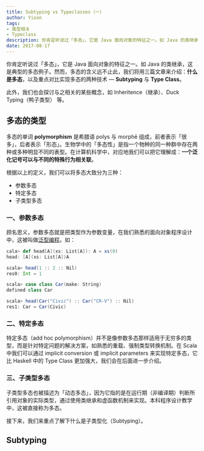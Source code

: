 ```yaml
---
title: Subtyping vs Typeclasses（一）
author: Yison
tags: 
- 类型相关
- Typeclass
description: 你肯定听说过「多态」，它是 Java 面向对象的特征之一。如 Java 的类继承，这是一个典型的多态例子。然而，多态的含义远不止此，我们将通过三篇文章来进一步介绍：什么是多态、实现多态的技术，以及不同技术的比较。
date: 2017-08-17
---
```


你肯定听说过「多态」，它是 Java 面向对象的特征之一。如 Java 的类继承，这是典型的多态例子。然而，多态的含义远不止此，我们将用三篇文章来介绍：**什么是多态**，以及重点对比实现多态的两种技术 — **Subtyping** 与 **Type Class**。

此外，我们也会探讨与之相关的某些概念，如 Inheritence（继承）、Duck Typing（鸭子类型） 等。

## 多态的类型

多态的单词 **polymorphism** 是希腊语 polys 与 morphē 组成，前者表示「很多」，后者表示「形态」。生物学中的「多态性」是指一个物种的同一种群中存在两种或多种明显不同的表型。在计算机科学中，对应地我们可以把它理解成：**一个泛化记号可以与不同的特殊行为相关联**。

根据以上的定义，我们可以将多态大致分为三种：

- 参数多态
- 特定多态
- 子类型多态

### 一、参数多态

顾名思义，参数多态就是把类型作为参数变量，在我们熟悉的面向对象程序设计中，这被叫做[泛型编程](https://zh.wikipedia.org/wiki/%E6%B3%9B%E5%9E%8B%E7%BC%96%E7%A8%8B)。如：

```scala
cala> def head[A](xs: List[A]): A = xs(0)
head: [A](xs: List[A])A

scala> head(1 :: 2 :: Nil)
res0: Int = 1

scala> case class Car(make: String)
defined class Car

scala> head(Car("Civic") :: Car("CR-V") :: Nil)
res1: Car = Car(Civic)

```

### 二、特定多态

特定多态（add hoc polymorphism）并不是像参数多态那样适用于无穷多的类型，而是针对特定问题的解决方案，如熟悉的重载、强制类型转换机制。在 Scala 中我们可以通过 implicit conversion 或 implicit parameters 来实现特定多态，它比 Haskell 中的 Type Class 更加强大，我们会在后面进一步介绍。

### 三、子类型多态

子类型多态也被描述为「动态多态」，因为它指的是在运行期（非编译期）判断所引用对象的实际类型，通过使用类继承和虚函数机制来实现。本科程序设计教学中，这被直接称为多态。

接下来，我们来重点了解下什么是子类型化（Subtyping）。

## Subtyping




